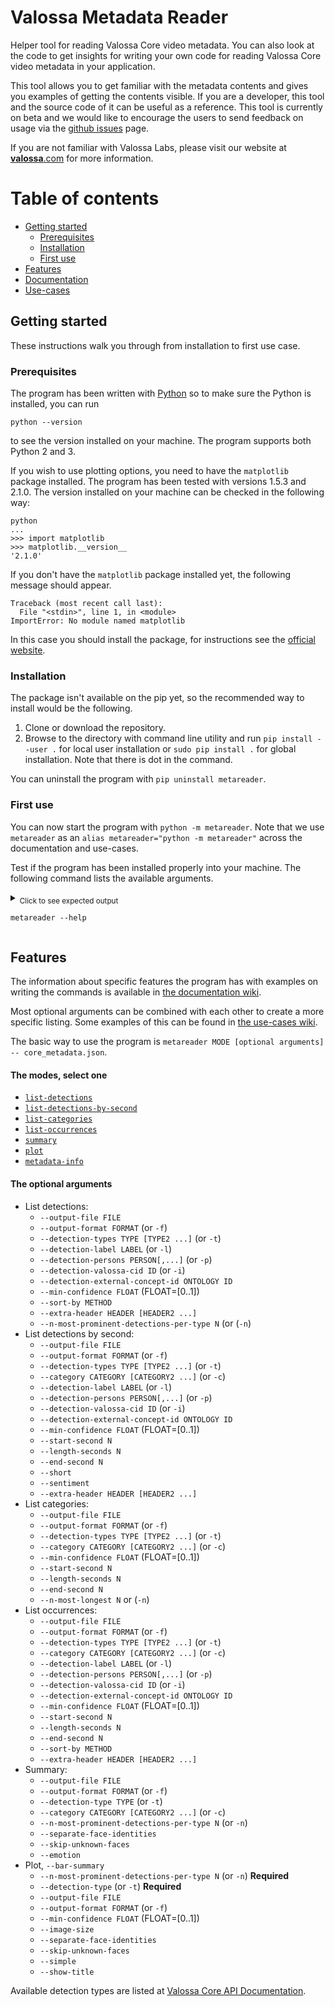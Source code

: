 # Valossa Metadata Reader
Helper tool for reading Valossa Core video metadata. You can also look at the
code to get insights for writing your own code for reading Valossa Core video
metadata in your application.

This tool allows you to get familiar with the metadata contents and gives you
examples of getting the contents visible. If you are a developer, this tool and
the source code of it can be useful as a reference. This tool is currently
on beta and we would like to encourage the users to send feedback on usage via
the [github issues](../../issues) page.

If you are not familiar with Valossa Labs, please visit our website at
[**valossa**.com](https://valossa.com/) for more information.

# Table of contents

* [Getting started](#getting-started)
    - [Prerequisites](#prerequisites)
    - [Installation](#installation)
    - [First use](#first-use)
* [Features](#features)
* [Documentation](../../wiki/Documentation)
* [Use-cases](../../wiki/Use-cases)


## Getting started

These instructions walk you through from installation to first use case.


### Prerequisites

The program has been written with [Python](https://www.python.org/) so to
make sure the Python is installed, you can run

```
python --version
```

to see the version installed on your machine. The program supports both Python 2 and 3.

If you wish to use plotting options, you need to have the `matplotlib` package installed.
The program has been tested with versions 1.5.3 and 2.1.0. The version installed on
your machine can be checked in the following way:

```
python
...
>>> import matplotlib
>>> matplotlib.__version__
'2.1.0'
```

If you don't have the `matplotlib` package installed yet, the following message should appear.

```
Traceback (most recent call last):
  File "<stdin>", line 1, in <module>
ImportError: No module named matplotlib
```

In this case you should install the package, for instructions see the
[official website](https://matplotlib.org/users/installing.html).


### Installation

The package isn't available on the pip yet, so the recommended way to install
would be the following.

1. Clone or download the repository.
2. Browse to the directory with command line utility and run `pip install --user .`
   for local user installation or `sudo pip install .` for global installation.
   Note that there is dot in the command.

You can uninstall the program with `pip uninstall metareader`.


### First use

You can now start the program with `python -m metareader`. Note that we use `metareader` as an
`alias metareader="python -m metareader"` across the documentation and use-cases.

Test if the program has been installed properly into your machine. The following command
lists the available arguments.

<details>
<summary><sub>Click to see expected output</sub>

```
metareader --help
```
</summary>

Expected output:

```
usage: metareader [-h] MODE ...

Helper tool to read Valossa Core metadata.

positional arguments:
  MODE                  Select one of the following modes.
    list-detections     List detections without looking into the by_second
                        structure.
    list-detections-by-second
                        List detections for each second, by looking into the
                        by_second structure (note: this obviously lists only
                        time-bound detections, so for example IAB categories
                        are NOT listed in this mode).
    list-categories     List category tags.
    list-occurrences    List all occurrences for one or multiple detections.
    summary             Create summary view of detections based on total
                        occurrence time of the detections. Percent values are
                        related to total length of the video.
    plot                Plot chosen metadata type into bar chart. Output will
                        be saved to a file.
    metadata-info       List information about metadatafile

optional arguments:
  -h, --help            show this help message and exit

A few example commands:
metareader summary metadata_example.json -f free -n10
metareader list-detections metadata_example.json -t"visual.context"
```
</details>


## Features

The information about specific features the program has with
examples on writing the commands is available in
[the documentation wiki](../../wiki/Documentation).

Most optional arguments can be combined with each other to create a
more specific listing. Some examples of this can be found in
[the use-cases wiki](../../wiki/Use-cases).

The basic way to use the program is `metareader MODE [optional arguments] -- core_metadata.json`.

#### The modes, select one
* [`list-detections`](../../wiki/Documentation#list-detections)
* [`list-detections-by-second`](../../wiki/Documentation#list-detections-by-second)
* [`list-categories`](../../wiki/Documentation#list-categories)
* [`list-occurrences`](../../wiki/Documentation#list-occurrences)
* [`summary`](../../wiki/Documentation#summary)
* [`plot`](../../wiki/Documentation#plot)
* [`metadata-info`](../../wiki/Documentation#metadata-info)

#### The optional arguments
* List detections:
    * `--output-file FILE`
    * `--output-format FORMAT` (or `-f`)
    * `--detection-types TYPE [TYPE2 ...]` (or `-t`)
    * `--detection-label LABEL` (or `-l`)
    * `--detection-persons PERSON[,...]` (or `-p`)
    * `--detection-valossa-cid ID` (or `-i`)
    * `--detection-external-concept-id ONTOLOGY ID`
    * `--min-confidence FLOAT` (FLOAT=[0..1])
    * `--sort-by METHOD`
    * `--extra-header HEADER [HEADER2 ...]`
    * `--n-most-prominent-detections-per-type N` (or (`-n`)
* List detections by second:
    * `--output-file FILE`
    * `--output-format FORMAT` (or `-f`)
    * `--detection-types TYPE [TYPE2 ...]` (or `-t`)
    * `--category CATEGORY [CATEGORY2 ...]` (or `-c`)
    * `--detection-label LABEL` (or `-l`)
    * `--detection-persons PERSON[,...]` (or `-p`)
    * `--detection-valossa-cid ID` (or `-i`)
    * `--detection-external-concept-id ONTOLOGY ID`
    * `--min-confidence FLOAT` (FLOAT=[0..1])
    * `--start-second N`
    * `--length-seconds N`
    * `--end-second N`
    * `--short`
    * `--sentiment`
    * `--extra-header HEADER [HEADER2 ...]`
* List categories:
    * `--output-file FILE`
    * `--output-format FORMAT` (or `-f`)
    * `--detection-types TYPE [TYPE2 ...]` (or `-t`)
    * `--category CATEGORY [CATEGORY2 ...]` (or `-c`)
    * `--min-confidence FLOAT` (FLOAT=[0..1])
    * `--start-second N`
    * `--length-seconds N`
    * `--end-second N`
    * `--n-most-longest N` or (`-n`)
* List occurrences:
    * `--output-file FILE`
    * `--output-format FORMAT` (or `-f`)
    * `--detection-types TYPE [TYPE2 ...]` (or `-t`)
    * `--category CATEGORY [CATEGORY2 ...]` (or `-c`)
    * `--detection-label LABEL` (or `-l`)
    * `--detection-persons PERSON[,...]` (or `-p`)
    * `--detection-valossa-cid ID` (or `-i`)
    * `--detection-external-concept-id ONTOLOGY ID`
    * `--min-confidence FLOAT` (FLOAT=[0..1])
    * `--start-second N`
    * `--length-seconds N`
    * `--end-second N`
    * `--sort-by METHOD`
    * `--extra-header HEADER [HEADER2 ...]`
* Summary:
    * `--output-file FILE`
    * `--output-format FORMAT` (or `-f`)
    * `--detection-type TYPE` (or `-t`)
    * `--category CATEGORY [CATEGORY2 ...]` (or `-c`)
    * `--n-most-prominent-detections-per-type N` (or `-n`)
    * `--separate-face-identities`
    * `--skip-unknown-faces`
    * `--emotion`
* Plot, `--bar-summary`
    * `--n-most-prominent-detections-per-type N` (or `-n`) **Required**
    * `--detection-type` (or `-t`) **Required**
    * `--output-file FILE`
    * `--output-format FORMAT` (or `-f`)
    * `--min-confidence FLOAT` (FLOAT=[0..1])
    * `--image-size`
    * `--separate-face-identities`
    * `--skip-unknown-faces`
    * `--simple`
    * `--show-title`

Available detection types are listed at [Valossa Core API Documentation](https://portal.valossa.com/portal/apidocs#detectiontypes).
